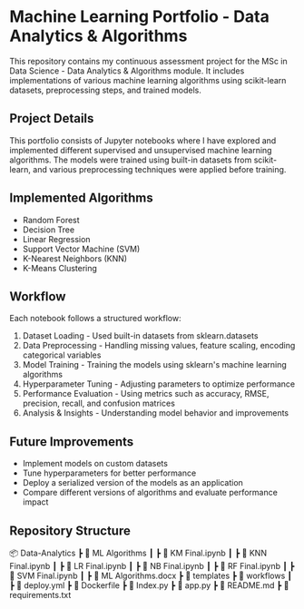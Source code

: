 # Machine Learning Portfolio - Data Analytics & Algorithms
This repository contains my continuous assessment project for the MSc in Data Science - Data Analytics & Algorithms module. It includes implementations of various machine learning algorithms using scikit-learn datasets, preprocessing steps, and trained models.
## Project Details
This portfolio consists of Jupyter notebooks where I have explored and implemented different supervised and unsupervised machine learning algorithms. The models were trained using built-in datasets from scikit-learn, and various preprocessing techniques were applied before training.
## Implemented Algorithms
* Random Forest
* Decision Tree
* Linear Regression
* Support Vector Machine (SVM)
* K-Nearest Neighbors (KNN)
* K-Means Clustering
## Workflow
Each notebook follows a structured workflow:

1. Dataset Loading - Used built-in datasets from sklearn.datasets
2. Data Preprocessing - Handling missing values, feature scaling, encoding categorical variables
3. Model Training - Training the models using sklearn's machine learning algorithms
4. Hyperparameter Tuning - Adjusting parameters to optimize performance
5. Performance Evaluation - Using metrics such as accuracy, RMSE, precision, recall, and confusion matrices
6. Analysis & Insights - Understanding model behavior and improvements

## Future Improvements

* Implement models on custom datasets
* Tune hyperparameters for better performance
* Deploy a serialized version of the models as an application
* Compare different versions of algorithms and evaluate performance impact
  
## Repository Structure

📦 Data-Analytics
 ┣ 📂 ML Algorithms
 ┃ ┣ 📜 KM Final.ipynb
 ┃ ┣ 📜 KNN Final.ipynb
 ┃ ┣ 📜 LR Final.ipynb
 ┃ ┣ 📜 NB Final.ipynb
 ┃ ┣ 📜 RF Final.ipynb
 ┃ ┣ 📜 SVM Final.ipynb
 ┃ ┣ 📜 ML Algorithms.docx
 ┣ 📂 templates
 ┣ 📂 workflows
 ┃ ┣ 📜 deploy.yml
 ┣ 📜 Dockerfile
 ┣ 📜 Index.py
 ┣ 📜 app.py
 ┣ 📜 README.md
 ┣ 📜 requirements.txt
 

